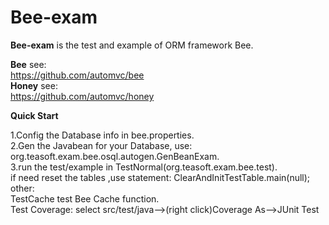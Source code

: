 Bee-exam
=========
**Bee-exam** is the test and example of ORM framework Bee.   

**Bee** see:  
https://github.com/automvc/bee  
**Honey** see:  
https://github.com/automvc/honey  

**Quick Start**	

1.Config the Database info in bee.properties.  
2.Gen the Javabean for your Database, use:  
org.teasoft.exam.bee.osql.autogen.GenBeanExam.  
3.run the test/example in TestNormal(org.teasoft.exam.bee.test).  
if need reset the tables ,use statement:  ClearAndInitTestTable.main(null);  
other:  
TestCache test Bee Cache function.  
Test Coverage: select src/test/java-->(right click)Coverage As-->JUnit Test  
